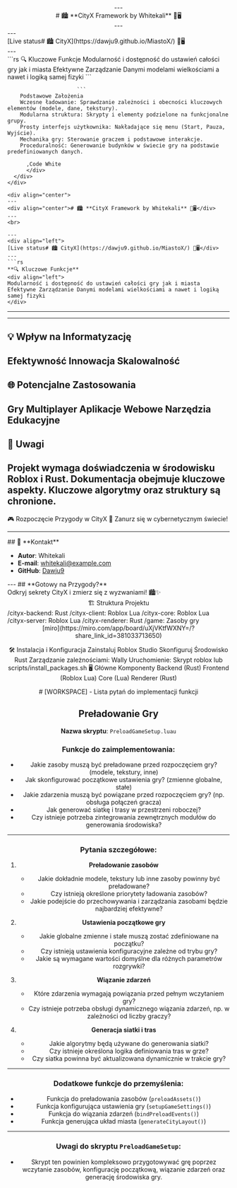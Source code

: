 <div align="center">
  
  <div align="center">
    ---
    <br>
      # 🏙️ **CityX Framework by Whitekali** 🖤🖥️
    <br>
    ---
  </div>
 
  <div align="left"> 
  --- 
    <br>
      [Live status# 🏙️ CityX](https://dawju9.github.io/MiastoX/) 🖤🖥️
    <br>
  ---
    
  </div>
    <div align="left">
      <div class="code">
          ```rs
          🔍 Kluczowe Funkcje
          Modularność i dostępność do ustawień całości gry jak i miasta
          Efektywne Zarządzanie Danymi modelami wielkościami a nawet i logiką samej fizyki
          ```

                          ```
        Podstawowe Założenia
        Wczesne ładowanie: Sprawdzanie zależności i obecności kluczowych elementów (modele, dane, tekstury).
        Modularna struktura: Skrypty i elementy podzielone na funkcjonalne grupy.
        Prosty interfejs użytkownika: Nakładające się menu (Start, Pauza, Wyjście).
        Mechanika gry: Sterowanie graczem i podstawowe interakcje.
        Proceduralność: Generowanie budynków w świecie gry na podstawie predefiniowanych danych.
```
      ,Code White
      </div>
  </div>
</div>

<div align="center">
---
<div align="center"># 🏙️ **CityX Framework by Whitekali** 🖤🖥️</div>
---
<br>

---
<div align="left"> 
[Live status# 🏙️ CityX](https://dawju9.github.io/MiastoX/) 🖤🖥️</div>
---
```rs
**🔍 Kluczowe Funkcje**
<div align="left">
Modularność i dostępność do ustawień całości gry jak i miasta
Efektywne Zarządzanie Danymi modelami wielkościami a nawet i logiką samej fizyki
</div>
```
---
---
💡 Wpływ na Informatyzację
---
Efektywność
Innowacja
Skalowalność
---
🌐 Potencjalne Zastosowania
---
Gry Multiplayer
Aplikacje Webowe
Narzędzia Edukacyjne
---
📝 Uwagi
---
Projekt wymaga doświadczenia w środowisku Roblox i Rust.
Dokumentacja obejmuje kluczowe aspekty.
Kluczowe algorytmy oraz struktury są chronione.
---
🎮 Rozpoczęcie Przygody w CityX
🌌 Zanurz się w cybernetycznym świecie!
</div>

---
<div align="left">
## 👤 **Kontakt**

- **Autor**: Whitekali
- **E-mail**: whitekali@example.com
- **GitHub**: [Dawju9](https://github.com/Dawju9)

</div>
---
## **Gotowy na Przygody?**

<div align="left">
Odkryj sekrety CityX i zmierz się z wyzwaniami! 🏙️✨

</div>
</div>
<div align="center">
🏗️ Struktura Projektu
<div align="left">
/cityx-backend: Rust
/cityx-client: Roblox Lua
/cityx-core: Roblox Lua
/cityx-server: Roblox Lua
/cityx-renderer: Rust
/game: Zasoby gry

</div> [miro](https://miro.com/app/board/uXjVKtfWXNY=/?share_link_id=381033713650)

🛠️ Instalacja i Konfiguracja
Zainstaluj Roblox Studio
Skonfiguruj Środowisko Rust
Zarządzanie zależnościami: Wally
Uruchomienie: Skrypt roblox lub scripts/install_packages.sh
🖥️ Główne Komponenty
Backend (Rust)
Frontend (Roblox Lua)
Core (Lua)
Renderer (Rust)
</div>
# [WORKSPACE] - Lista pytań do implementacji funkcji

## Preładowanie Gry
**Nazwa skryptu**: `PreloadGameSetup.luau`

### Funkcje do zaimplementowania:
- Jakie zasoby muszą być preładowane przed rozpoczęciem gry? (modele, tekstury, inne)
- Jak skonfigurować początkowe ustawienia gry? (zmienne globalne, stałe)
- Jakie zdarzenia muszą być powiązane przed rozpoczęciem gry? (np. obsługa połączeń gracza)
- Jak generować siatkę i trasy w przestrzeni roboczej?
- Czy istnieje potrzeba zintegrowania zewnętrznych modułów do generowania środowiska?

---

### Pytania szczegółowe:
1. **Preładowanie zasobów**
   - Jakie dokładnie modele, tekstury lub inne zasoby powinny być preładowane? 
   - Czy istnieją określone priorytety ładowania zasobów?
   - Jakie podejście do przechowywania i zarządzania zasobami będzie najbardziej efektywne?

2. **Ustawienia początkowe gry**
   - Jakie globalne zmienne i stałe muszą zostać zdefiniowane na początku?
   - Czy istnieją ustawienia konfiguracyjne zależne od trybu gry?
   - Jakie są wymagane wartości domyślne dla różnych parametrów rozgrywki?

3. **Wiązanie zdarzeń**
   - Które zdarzenia wymagają powiązania przed pełnym wczytaniem gry?
   - Czy istnieje potrzeba obsługi dynamicznego wiązania zdarzeń, np. w zależności od liczby graczy?

4. **Generacja siatki i tras**
   - Jakie algorytmy będą używane do generowania siatki?
   - Czy istnieje określona logika definiowania tras w grze?
   - Czy siatka powinna być aktualizowana dynamicznie w trakcie gry?

---

### Dodatkowe funkcje do przemyślenia:
- Funkcja do preładowania zasobów (`preloadAssets()`)
- Funkcja konfigurująca ustawienia gry (`setupGameSettings()`)
- Funkcja do wiązania zdarzeń (`bindPreloadEvents()`)
- Funkcja generująca układ miasta (`generateCityLayout()`)

---

### Uwagi do skryptu `PreloadGameSetup`:
- Skrypt ten powinien kompleksowo przygotowywać grę poprzez wczytanie zasobów, konfigurację początkową, wiązanie zdarzeń oraz generację środowiska gry.
